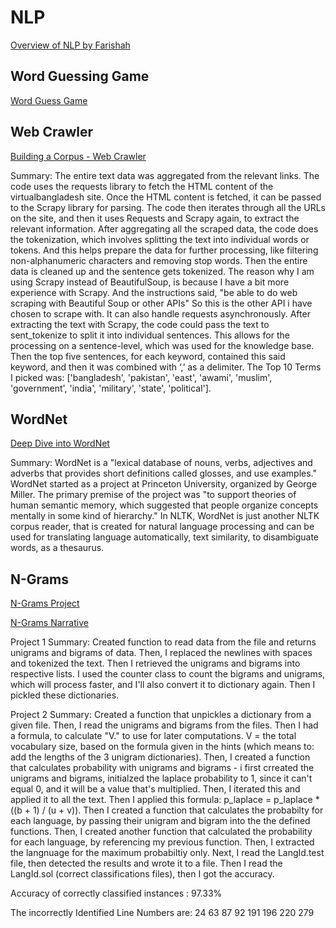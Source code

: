 # NLP
[Overview of NLP by Farishah](https://farishah.github.io/CS6301-NLP/Overview%20of%20NLP.pdf)

## Word Guessing Game
[Word Guess Game](https://github.com/farishah/CS6301-NLP/tree/main/FarishahNahrin_Chapter5)

## Web Crawler
[Building a Corpus - Web Crawler](https://github.com/farishah/CS6301-NLP/tree/main/FarishahNahrin_WebCrawler)

Summary: The entire text data was aggregated from the relevant links. The code uses the requests library to fetch the HTML content of the virtualbangladesh site. Once the HTML content is fetched, it can be passed to the Scrapy library for parsing. The code then iterates through all the URLs on the site, and then it uses Requests and Scrapy again, to extract the relevant information. After aggregating all the scraped data, the code does the tokenization, which involves splitting the text into individual words or tokens. And this helps prepare the data for further processing, like filtering non-alphanumeric characters and removing stop words. Then the entire data is cleaned up and the sentence gets tokenized. The reason why I am using Scrapy instead of BeautifulSoup, is because I have a bit more experience with Scrapy. And the instructions said, "be able to do web  scraping with Beautiful Soup or other APIs" So this is the other API i have chosen to scrape with. It can also handle requests asynchronously. After extracting the text with Scrapy, the code could pass the text to sent_tokenize to split it into individual sentences. This allows for the processing on a sentence-level, which was used for the knowledge base. Then the top five sentences, for each keyword, contained this said keyword, and then it was combined with ‘,’ as a delimiter. The Top 10 Terms I picked was: ['bangladesh', 'pakistan', 'east', 'awami', 'muslim', 'government', 'india', 'military', 'state', 'political'].

## WordNet
[Deep Dive into WordNet](https://github.com/farishah/CS6301-NLP/blob/main/Farishah_Wordnet.ipynb)

Summary: WordNet is a "lexical database of nouns, verbs, adjectives and adverbs that provides short definitions called glosses, and use examples." WordNet started as a project at Princeton University, organized by George Miller. The primary premise of the project was "to support theories of human semantic memory, which suggested that people organize concepts mentally in some kind of hierarchy." In NLTK, WordNet is just another NLTK corpus reader, that is created for natural language processing and can be used for translating language automatically, text similarity, to disambiguate words, as a thesaurus. 

## N-Grams
[N-Grams Project](https://github.com/farishah/CS6301-NLP/tree/main/Farishah_Ngrams)

[N-Grams Narrative](https://farishah.github.io/CS6301-NLP/Farishah_Ngrams/Farishah_Narrative_Ngrams.pdf)

Project 1 Summary: Created function to read data from the file and returns unigrams and bigrams of data. Then, I replaced the newlines with spaces and tokenized the text. Then I retrieved the unigrams and bigrams into respective lists. I used the counter class to count the bigrams and unigrams, which will process faster, and I'll also convert it to dictionary again. Then I pickled these dictionaries. 

Project 2 Summary: Created a function that unpickles a dictionary from a given file. Then, I read the unigrams and bigrams from the files. Then I had a formula, to calculate "V." to use for later computations. V = the total vocabulary size, based on the formula given in the hints (which means to: add the lengths of the 3 unigram dictionaries). Then, I created a function that calculates probability with unigrams and bigrams - i first crreated the unigrams and bigrams, initialzed the laplace probability to 1, since it can't equal 0, and it will be a value that's multiplied. Then, I iterated this and applied it to all the text. Then I applied this formula: p_laplace = p_laplace * ((b + 1) / (u + v)). Then I created a function that calculates the probabilty for each language, by passing their unigram and bigram into the the defined functions. Then, I created another function that calculated the probability for each language, by referencing my previous function. Then, I extracted the langnuage for the maximum probabiltiy only. Next, I read the LangId.test file, then detected the results and wrote it to a file. Then I read the LangId.sol (correct classifications files), then I got the accuracy. 

Accuracy of correctly classified instances : 97.33%

The incorrectly Identified Line Numbers are: 24 63 87 92 191 196 220 279





